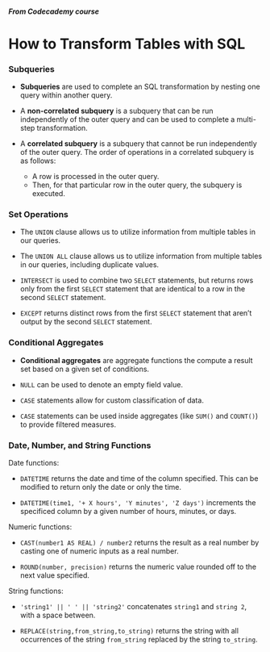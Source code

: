##### From Codecademy course

# How to Transform Tables with SQL

### Subqueries

- **Subqueries** are used to complete an SQL transformation by nesting one query within another query.

- A **non-correlated subquery** is a subquery that can be run independently of the outer query and can be used to complete a multi-step transformation.

- A **correlated subquery** is a subquery that cannot be run independently of the outer query. The order of operations in a correlated subquery is as follows:

  - A row is processed in the outer query.
  - Then, for that particular row in the outer query, the subquery is executed.

### Set Operations

- The `UNION` clause allows us to utilize information from multiple tables in our queries.

- The `UNION ALL` clause allows us to utilize information from multiple tables in our queries, including duplicate values.

- `INTERSECT` is used to combine two `SELECT` statements, but returns rows only from the first `SELECT` statement that are identical to a row in the second `SELECT` statement.

- `EXCEPT` returns distinct rows from the first `SELECT` statement that aren’t output by the second `SELECT` statement.

### Conditional Aggregates

- **Conditional aggregates** are aggregate functions the compute a result set based on a given set of conditions.

- `NULL` can be used to denote an empty field value.

- `CASE` statements allow for custom classification of data.

- `CASE` statements can be used inside aggregates (like `SUM()` and `COUNT()`) to provide filtered measures.

### Date, Number, and String Functions

Date functions:

- `DATETIME` returns the date and time of the column specified. This can be modified to return only the date or only the time.

- `DATETIME(time1, '+ X hours', 'Y minutes', 'Z days')` increments the specificed column by a given number of hours, minutes, or days.

Numeric functions:

- `CAST(number1 AS REAL) / number2` returns the result as a real number by casting one of numeric inputs as a real number.

- `ROUND(number, precision)` returns the numeric value rounded off to the next value specified.

String functions:

- `'string1' || ' ' || 'string2'` concatenates `string1` and `string 2`, with a space between.

- `REPLACE(string,from_string,to_string)` returns the string with all occurrences of the string `from_string` replaced by the string `to_string`.
